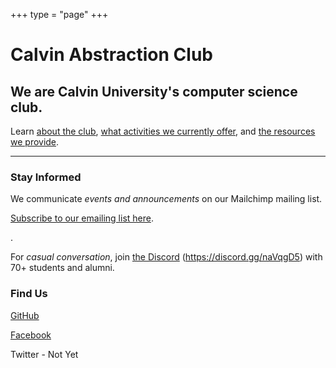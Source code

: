 +++
type = "page"
+++
# Calvin Abstraction Club
## We are Calvin University's computer science club.
Learn [about the club](/about), [what activities we currently offer](/year-2020-21/opportunities), and [the resources we provide](/year-2020-21/resources).

---

### Stay Informed
We communicate *events and announcements* on our Mailchimp mailing list.

[Subscribe to our emailing list here](http://eepurl.com/hpV8xz).

.

For *casual conversation*, join [the Discord](https://discord.gg/naVqgD5) (https://discord.gg/naVqgD5) with 70+ students and alumni. 


### Find Us

[GitHub](https://github.com/Calvin-Abstraction/)

[Facebook](https://www.facebook.com/AbstractionClub/)

Twitter - Not Yet
